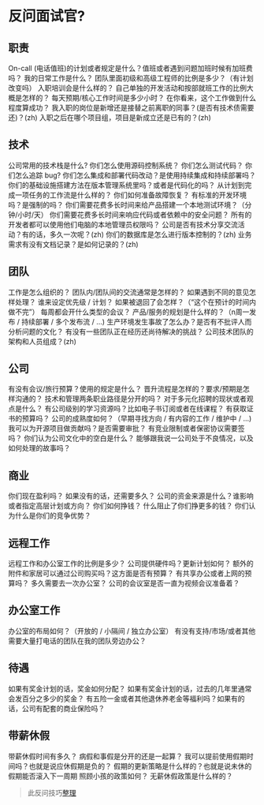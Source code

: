 # 反问面试官?

## 职责

On-call (电话值班)的计划或者规定是什么？值班或者遇到问题加班时候有加班费吗？
我的日常工作是什么？
团队里面初级和高级工程师的比例是多少？（有计划改变吗）
入职培训会是什么样的？
自己单独的开发活动和按部就班工作的比例大概是怎样的？
每天预期/核心工作时间是多少小时？
在你看来，这个工作做到什么程度算成功？
我入职的岗位是新增还是接替之前离职的同事？(是否有技术债需要还)？(zh)
入职之后在哪个项目组，项目是新成立还是已有的？(zh)

## 技术

公司常用的技术栈是什么?
你们怎么使用源码控制系统？
你们怎么测试代码？
你们怎么追踪 bug?
你们怎么集成和部署代码改动？是使用持续集成和持续部署吗？
你们的基础设施搭建方法在版本管理系统里吗？或者是代码化的吗？
从计划到完成一项任务的工作流是什么样的？
你们如何准备故障恢复？
有标准的开发环境吗？是强制的吗？
你们需要花费多长时间来给产品搭建一个本地测试环境？（分钟/小时/天）
你们需要花费多长时间来响应代码或者依赖中的安全问题？
所有的开发者都可以使用他们电脑的本地管理员权限吗？
公司是否有技术分享交流活动？有的话，多久一次呢？(zh)
你们的数据库是怎么进行版本控制的？(zh)
业务需求有没有文档记录？是如何记录的？(zh)

## 团队

工作是怎么组织的？
团队内/团队间的交流通常是怎样的？
如果遇到不同的意见怎样处理？
谁来设定优先级 / 计划？
如果被退回了会怎样？（“这个在预计的时间内做不完”）
每周都会开什么类型的会议？
产品/服务的规划是什么样的？（n周一发布 / 持续部署 / 多个发布流 / ...)
生产环境发生事故了怎么办？是否有不批评人而分析问题的文化？
有没有一些团队正在经历还尚待解决的挑战？
公司技术团队的架构和人员组成？(zh)

## 公司

有没有会议/旅行预算？使用的规定是什么？
晋升流程是怎样的？要求/预期是怎样沟通的？
技术和管理两条职业路径是分开的吗？
对于多元化招聘的现状或者观点是什么？
有公司级别的学习资源吗？比如电子书订阅或者在线课程？
有获取证书的预算吗？
公司的成熟度如何？（早期寻找方向 / 有内容的工作 / 维护中 / ...)
我可以为开源项目做贡献吗？是否需要审批？
有竞业限制或者保密协议需要签吗？
你们认为公司文化中的空白是什么？
能够跟我说一公司处于不良情况，以及如何处理的故事吗？

## 商业

你们现在盈利吗？
如果没有的话，还需要多久？
公司的资金来源是什么？谁影响或者指定高层计划或方向？
你们如何挣钱？
什么阻止了你们挣更多的钱？
你们认为什么是你们的竞争优势？

## 远程工作

远程工作和办公室工作的比例是多少？
公司提供硬件吗？更新计划如何？
额外的附件和家居可以通过公司购买吗？这方面是否有预算？
有共享办公或者上网的预算吗？
多久需要去一次办公室？
公司的会议室是否一直为视频会议准备着？

## 办公室工作

办公室的布局如何？（开放的 / 小隔间 / 独立办公室）
有没有支持/市场/或者其他需要大量打电话的团队在我的团队旁边办公？

## 待遇

如果有奖金计划的话，奖金如何分配？
如果有奖金计划的话，过去的几年里通常会发百分之多少的奖金？
有五险一金或者其他退休养老金等福利吗？如果有的话，公司有配套的商业保险吗？

## 带薪休假

带薪休假时间有多久？
病假和事假是分开的还是一起算？
我可以提前使用假期时间吗？也就是说应休假期是负的？
假期的更新策略是什么样的？也就是说未休的假期能否滚入下一周期
照顾小孩的政策如何？
无薪休假政策是什么样的？

> 此反问技巧<a href="https://github.com/yifeikong/reverse-interview-zh">整理</a>